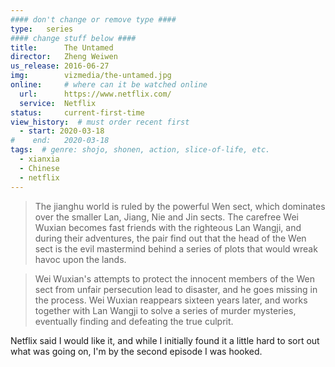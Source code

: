```yaml
---
#### don't change or remove type ####
type:   series
#### change stuff below ####
title:      The Untamed
director:   Zheng Weiwen
us_release: 2016-06-27 
img:        vizmedia/the-untamed.jpg 
online:     # where can it be watched online
  url:      https://www.netflix.com/
  service:  Netflix
status:     current-first-time
view_history:  # must order recent first
  - start: 2020-03-18 
#    end:   2020-03-18
tags:  # genre: shojo, shonen, action, slice-of-life, etc.
  - xianxia
  - Chinese
  - netflix
---
```


> The jianghu world is ruled by the powerful Wen sect, which dominates over the smaller Lan, Jiang, Nie and Jin sects. The carefree Wei Wuxian becomes fast friends with the righteous Lan Wangji, and during their adventures, the pair find out that the head of the Wen sect is the evil mastermind behind a series of plots that would wreak havoc upon the lands.

> Wei Wuxian's attempts to protect the innocent members of the Wen sect from unfair persecution lead to disaster, and he goes missing in the process. Wei Wuxian reappears sixteen years later, and works together with Lan Wangji to solve a series of murder mysteries, eventually finding and defeating the true culprit.

Netflix said I would like it, and while I initially found it a little hard to sort out what was going on, I'm by the second episode I was hooked. 